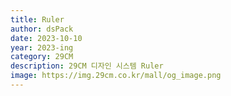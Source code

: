 ```yaml
---
title: Ruler
author: dsPack
date: 2023-10-10
year: 2023-ing
category: 29CM
description: 29CM 디자인 시스템 Ruler
image: https://img.29cm.co.kr/mall/og_image.png
---
```

